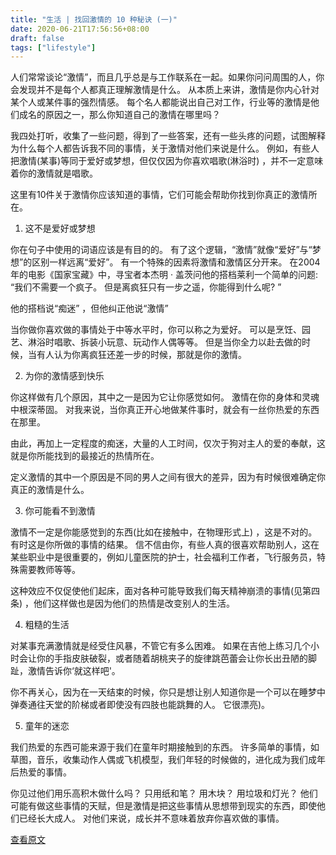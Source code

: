 ```yaml
---
title: "生活 | 找回激情的 10 种秘诀 (一)"
date: 2020-06-21T17:56:56+08:00
draft: false 
tags: ["lifestyle"]
---
```


人们常常谈论“激情”，而且几乎总是与工作联系在一起。如果你问问周围的人，你会发现并不是每个人都真正理解激情是什么。 从本质上来讲，激情是你内心针对某个人或某件事的强烈情感。 每个名人都能说出自己对工作，行业等的激情是他们成名的原因之一，那么你知道自己的激情在哪里吗？

<!--more-->

我四处打听，收集了一些问题，得到了一些答案，还有一些头疼的问题，试图解释为什么每个人都告诉我不同的事情，关于激情对他们来说是什么。 例如，有些人把激情(某事)等同于爱好或梦想，但仅仅因为你喜欢唱歌(淋浴时) ，并不一定意味着你的激情就是唱歌。


这里有10件关于激情你应该知道的事情，它们可能会帮助你找到你真正的激情所在。


1. 这不是爱好或梦想


你在句子中使用的词语应该是有目的的。 有了这个逻辑，“激情”就像“爱好”与“梦想”的区别一样远离“爱好”。 有一个特殊的因素将激情和激情区分开来。 在2004年的电影《国家宝藏》中，寻宝者本杰明 · 盖茨问他的搭档莱利一个简单的问题: “我们不需要一个疯子。 但是离疯狂只有一步之遥，你能得到什么呢? ”




他的搭档说“痴迷” ，但他纠正他说“激情”




当你做你喜欢做的事情处于中等水平时，你可以称之为爱好。 可以是烹饪、园艺、淋浴时唱歌、拆装小玩意、玩动作人偶等等。 但是当你全力以赴去做的时候，当有人认为你离疯狂还差一步的时候，那就是你的激情。


2. 为你的激情感到快乐


你这样做有几个原因，其中之一是因为它让你感觉如何。 激情在你的身体和灵魂中根深蒂固。 对我来说，当你真正开心地做某件事时，就会有一丝你热爱的东西在那里。




由此，再加上一定程度的痴迷，大量的人工时间，仅次于狗对主人的爱的奉献，这就是你所能找到的最接近的热情所在。




定义激情的其中一个原因是不同的男人之间有很大的差异，因为有时候很难确定你真正的激情是什么。


3. 你可能看不到激情


激情不一定是你能感觉到的东西(比如在接触中，在物理形式上) ，这是不对的。 有时这是你所做的事情的结果。 信不信由你，有些人真的很喜欢帮助别人，这在某些职业中是很重要的，例如儿童医院的护士，社会福利工作者，飞行服务员，特殊需要教师等等。




这种效应不仅促使他们起床，面对各种可能导致我们每天精神崩溃的事情(见第四条) ，他们这样做也是因为他们的热情是改变别人的生活。


4. 粗糙的生活


对某事充满激情就是经受住风暴，不管它有多么困难。 如果在吉他上练习几个小时会让你的手指皮肤破裂，或者随着胡桃夹子的旋律跳芭蕾会让你长出丑陋的脚趾，激情告诉你‘就这样吧'。


你不再关心，因为在一天结束的时候，你只是想让别人知道你是一个可以在睡梦中弹奏通往天堂的阶梯或者即使没有四肢也能跳舞的人。 它很漂亮)。


5. 童年的迷恋


我们热爱的东西可能来源于我们在童年时期接触到的东西。 许多简单的事情，如草图，音乐，收集动作人偶或飞机模型，我们年轻的时候做的，进化成为我们成年后热爱的事情。


你见过他们用乐高积木做什么吗？ 只用纸和笔？ 用木块？ 用垃圾和灯光？ 他们可能有做这些事情的天赋，但是激情是把这些事情从思想带到现实的东西，即使他们已经长大成人。 对他们来说，成长并不意味着放弃你喜欢做的事情。

[查看原文](https://www.hongkiat.com/blog/finding-passion/)